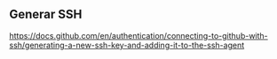 
## Generar SSH
https://docs.github.com/en/authentication/connecting-to-github-with-ssh/generating-a-new-ssh-key-and-adding-it-to-the-ssh-agent